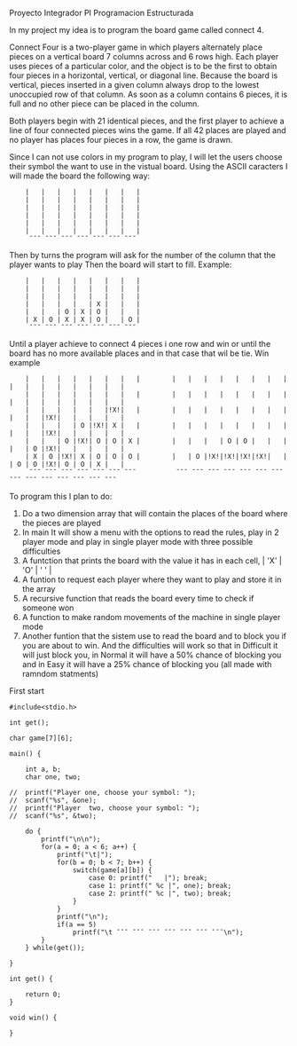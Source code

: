 Proyecto Integrador PI 
Programacion Estructurada

In my project my idea is to program the board game called connect 4. 

Connect Four is a two-player game in which players alternately place pieces on a vertical board 7 columns across and 6 rows high. 
Each player uses pieces of a particular color, and the object is to be the first to obtain four pieces in a horizontal, vertical, or diagonal line. 
Because the board is vertical, pieces inserted in a given column always drop to the lowest unoccupied row of that column. 
As soon as a column contains 6 pieces, it is full and no other piece can be placed in the column.

Both players begin with 21 identical pieces, and the first player to achieve a line of four connected pieces wins the game. 
If all 42 places are played and no player has places four pieces in a row, the game is drawn.

Since I can not use colors in my program to play, I will let the users choose their symbol the want to use in the vistual board.
Using the ASCII caracters I will made the board the following way:

        |   |   |   |   |   |   |   |                                                                               
        |   |   |   |   |   |   |   |                                                                               
        |   |   |   |   |   |   |   |                                                                               
        |   |   |   |   |   |   |   |                                                                               
        |   |   |   |   |   |   |   |                                                                               
        |   |   |   |   |   |   |   |                                                                               
         ¯¯¯ ¯¯¯ ¯¯¯ ¯¯¯ ¯¯¯ ¯¯¯ ¯¯¯ 

Then by turns the program will ask for the number of the column that the player wants to play Then the board will start to fill.
Example:

        |   |   |   |   |   |   |   |                                                                               
        |   |   |   |   |   |   |   |                                                                               
        |   |   |   |   |   |   |   |                                                                               
        |   |   |   |   | X |   |   |                                                                               
        |   |   | O | X | O |   |   |                                                                               
        | X | O | X | X | O |   | O |                                                                               
         ¯¯¯ ¯¯¯ ¯¯¯ ¯¯¯ ¯¯¯ ¯¯¯ ¯¯¯ 

Until a player achieve to connect 4 pieces i one row and win or until the board has no more available places and in that case that wil be tie.
Win example

        |   |   |   |   |   |   |   |        |   |   |   |   |   |   |   |        |   |   |   |   |   |   |   |
        |   |   |   |   |   |   |   |        |   |   |   |   |   |   |   |        |   |   |   |   |   |   |   |
        |   |   |   |   |   |!X!|   |        |   |   |   |   |   |   |   |        |   |   |!X!|   |   |   |   |
        |   |   |   | O |!X!| X |   |        |   |   |   |   |   |   |   |        |   |   |!X!|   |   |   |   |
        |   |   | O |!X!| O | O | X |        |   |   |   | O | O |   |   |        |   | O |!X!|   |   |   |   |
        | X | O |!X!| X | O | O | O |        |   | O |!X!|!X!|!X!|!X!|   |        | O | O |!X!| O | O | X |   |
         ¯¯¯ ¯¯¯ ¯¯¯ ¯¯¯ ¯¯¯ ¯¯¯ ¯¯¯          ¯¯¯ ¯¯¯ ¯¯¯ ¯¯¯ ¯¯¯ ¯¯¯ ¯¯¯          ¯¯¯ ¯¯¯ ¯¯¯ ¯¯¯ ¯¯¯ ¯¯¯ ¯¯¯

To program this I plan to do:
1. Do a two dimension array that will contain the places of the board where the pieces are played
2. In main It will show a menu with the options to read the rules, play in 2 player mode and play in single player mode with three possible difficulties
3. A funtction that prints the board with the value it has in each cell, | 'X' | 'O' | ' ' |
4. A funtion to request each player where they want to play and store it in the array
5. A recursive function that reads the board every time to check if someone won
6. A function to make random movements of the machine in single player mode
7. Another funtion that the sistem use to read the board and to block you if you are about to win.
   And the difficulties will work so that in Difficult it will just block you, in Normal it will have a 50% chance of blocking you and in Easy it will have a 25% chance of blocking you (all made with ramndom statments)

First start

```
#include<stdio.h>

int get();

char game[7][6];

main() {
	
	int a, b;
	char one, two;
	
//	printf("Player one, choose your symbol: ");
//	scanf("%s", &one);
//	printf("Player  two, choose your symbol: ");
//	scanf("%s", &two);
	
	do {
		printf("\n\n");
		for(a = 0; a < 6; a++) {
			printf("\t|");
			for(b = 0; b < 7; b++) {
				switch(game[a][b]) {
					case 0: printf("   |"); break;
					case 1: printf(" %c |", one); break;
					case 2: printf(" %c |", two); break;
				}
			}
			printf("\n");
			if(a == 5)
				printf("\t ¯¯¯ ¯¯¯ ¯¯¯ ¯¯¯ ¯¯¯ ¯¯¯ ¯¯¯\n");
		}
	} while(get());
	
}

int get() {
	
	return 0;
}

void win() {
	
}
``` 
